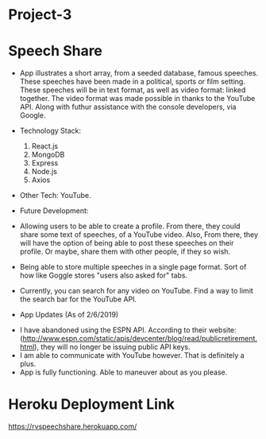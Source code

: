 # Project-3

# Speech Share

* App illustrates a short array, from a seeded database, famous speeches. These speeches have been made in a political, sports or film setting. These speeches will be in text format, as well as video format: linked together. The video format was made possible in thanks to the YouTube API. Along with futhur assistance with the console developers, via Google.

* Technology Stack:
    1. React.js
    2. MongoDB
    3. Express
    4. Node.js
    5. Axios

* Other Tech: YouTube.

* Future Development: 
- Allowing users to be able to create a profile. From there, they could share some text of speeches, of a YouTube video. Also, From there, they will have the option of being able to post these speeches on their profile. Or maybe, share them with other people, if they so wish.

- Being able to store multiple speeches in a single page format. Sort of how like Goggle stores "users also asked for" tabs.
- Currently, you can search for any video on YouTube. Find a way to limit the search bar for the YouTube API. 

* App Updates (As of 2/6/2019)
 - I have abandoned using the ESPN API. According to their website: (http://www.espn.com/static/apis/devcenter/blog/read/publicretirement.html), they will no longer be issuing public API keys.
 - I am able to communicate with YouTube however. That is definitely a plus.
 - App is fully functioning. Able to maneuver about as you please.

# Heroku Deployment Link
https://rvspeechshare.herokuapp.com/
